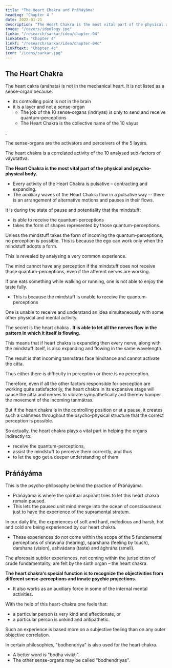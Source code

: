 ```yaml
---
title: "The Heart Chakra and Práńáyáma"
heading: "Chapter 4 "
date: 2022-01-21
description: "The Heart Chakra is the most vital part of the physical and psycho-physical body"
image: "/covers/ideology.jpg"
linkb: "/research/sarkar/idea/chapter-04"
linkbtext: "Chapter 4"
linkf: "/research/sarkar/idea/chapter-04c"
linkftext: "Chapter 4c"
icon: "/icons/sarkar.jpg"
---
```



## The Heart Chakra

The <!-- position of práńendriya is in the --> heart cakra (anáhata) is not in the mechanical heart.  <!-- which palpitates but in the yogic centre of heart, that is, in the middle point of the  cakra. --> It <!-- Práńendriya --> is not listed as a sense-organ <!-- (indriya) --> because:
- its <!-- , not only because its site or --> controlling point is not in the brain
- it is a layer and not a sense-organ
  - The job of the 10 sense-organs (indriyas) is only to send and receive <!-- perceive --> quantum-perceptions
  - The Heart Chakra is the collective name of the 10 váyus
<!-- , but in the heart chakra.  different from that of other indriyas, but for another reason as well.  -->

<!-- tattvas -->. 


<!-- , comes under the category of tattvas. -->

The sense-organs <!--  Indriyas, therefore, --> are the activators and perceivers of the 5 layers. 

The heart chakra <!-- bhútatattvas, and práńendriya is more or less --> is a correlated activity of the 10 analysed sub-factors of váyutattva.

<!-- Práńendriya --> 

**The Heart Chakra is the most vital part of the physical and psycho-physical body.** 
- Every activity of the Heart Chakra is pulsative – contracting and expanding<!-- (saḿkoca-vikáshii) -->.
- The auxiliary waves of the Heart Chakra flow in a pulsative way -- there is an arrangement of alternative motions and pauses in their flows. 

It is during the state of pause and potentiality that the mindstuff:
- is able to receive the quantum-perceptions<!--  tanmátras -->
- takes the form of shapes represented by those quantum-perceptions<!-- tanmátras -->.

Unless the mindstuff <!-- citta --> takes the form of incoming the quantum-perceptions, <!-- tanmátras --> no perception is possible. This is because the ego can work only when the mindstuff <!-- citta --> adopts a form.



This is revealed by analysing a very common experience. 

The mind cannot have any perception if the mindstuff does not receive those quantum-perceptions, even if the afferent nerves are working.

If one eats something while walking or running, one is not able to enjoy the taste fully. 
- This is because the mindstuff is unable to receive the quantum-perceptions


One is unable to receive and understand an idea <!-- bháva (idea) --> simultaneously with some other physical and mental activity. 

The secret is the heart chakra <!-- práńendriya -->. **It is able to let all the nerves flow in the pattern in which it itself is flowing.** 

This means that if heart chakra is expanding then  <!-- stage and not in the contracting one, --> every nerve, along with the mindstuff itself, is also expanding and flowing in the same wavelength. 

The result is that incoming tanmátras face hindrance and cannot activate the citta. 

Thus either there is difficulty in perception or there is no perception. 

Therefore, even if all the other factors responsible for perception are working quite satisfactorily, the heart chakra in its expansive stage will cause the citta and nerves to vibrate sympathetically and thereby hamper the movement of the incoming tanmátras. 

But if the heart chakra is in the controlling position or at a pause, it creates such a calmness throughout the psycho-physical structure that the correct perception is possible. 

So actually, the heart chakra plays a vital part in helping the organs indirectly to:
- receive the quantum-perceptions<!--  tanmátras -->, 
- assist the mindstuff to perceive them correctly, and thus
- to let the ego get a deeper understanding of them<!-- have a cognition in that connection. -->


## Práńáyáma

This is the psycho-philosophy behind the practice of Práńáyáma. 
- Práńáyáma is where the spiritual aspirant <!-- sádhaka --> tries to let this heart chakra remain paused. 
- This lets the paused unit mind merge into the ocean of consciousness just to have the experience of the supramental stratum.

In our daily life, the experiences of soft and hard, melodious and harsh, hot and cold are being experienced by our heart chakra. 
- These experiences do not come within the scope of the 5 fundamental perceptions of shravańa (hearing), sparshana (feeling by touch), darshana (vision), ashvádana (taste) and ághráńa (smell).

The aforesaid subtler experiences, not coming within the jurisdiction of crude fundamentality, are felt by the sixth organ – the heart chakra.

**The heart chakra's special function is to recognize the objectivities from different sense-perceptions and innate psychic projections.** 
- It also works as an auxiliary force in some of the internal mental activities. 

With the help of this heart-chakra <!-- práńendriya --> one feels that:
- a particular person is very kind and affectionate, or
- a particular person is unkind and antipathetic. 

Such an experience is based more on a subjective feeling than on any outer objective correlation.

In certain philosophies, "bodhendriya" is also used for the heart chakra. 
- A better word is <!--  for expressing the essence of this indriya shall be --> "bodha vivikti". 
- The other sense-organs<!--  indriyas --> may be called "bodhendriyas".
